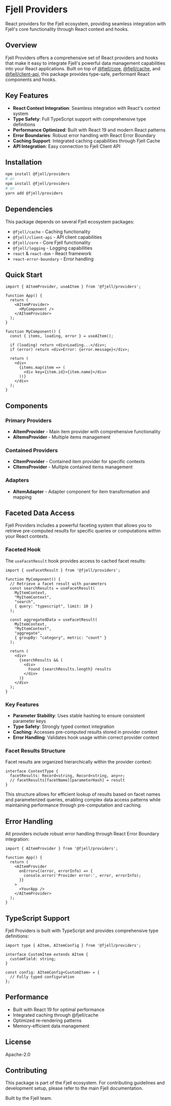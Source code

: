# Fjell Providers

React providers for the Fjell ecosystem, providing seamless integration with Fjell's core functionality through React context and hooks.

## Overview

Fjell Providers offers a comprehensive set of React providers and hooks that make it easy to integrate Fjell's powerful data management capabilities into your React applications. Built on top of [@fjell/core](https://www.npmjs.com/package/@fjell/core), [@fjell/cache](https://www.npmjs.com/package/@fjell/cache), and [@fjell/client-api](https://www.npmjs.com/package/@fjell/client-api), this package provides type-safe, performant React components and hooks.

## Key Features

- **React Context Integration**: Seamless integration with React's context system
- **Type Safety**: Full TypeScript support with comprehensive type definitions
- **Performance Optimized**: Built with React 19 and modern React patterns
- **Error Boundaries**: Robust error handling with React Error Boundary
- **Caching Support**: Integrated caching capabilities through Fjell Cache
- **API Integration**: Easy connection to Fjell Client API

## Installation

```bash
npm install @fjell/providers
# or
npm install @fjell/providers
# or
yarn add @fjell/providers
```

## Dependencies

This package depends on several Fjell ecosystem packages:

- `@fjell/cache` - Caching functionality
- `@fjell/client-api` - API client capabilities
- `@fjell/core` - Core Fjell functionality
- `@fjell/logging` - Logging capabilities
- `react` & `react-dom` - React framework
- `react-error-boundary` - Error handling

## Quick Start

```tsx
import { AItemProvider, useAItem } from '@fjell/providers';

function App() {
  return (
    <AItemProvider>
      <MyComponent />
    </AItemProvider>
  );
}

function MyComponent() {
  const { items, loading, error } = useAItem();

  if (loading) return <div>Loading...</div>;
  if (error) return <div>Error: {error.message}</div>;

  return (
    <div>
      {items.map(item => (
        <div key={item.id}>{item.name}</div>
      ))}
    </div>
  );
}
```

## Components

### Primary Providers
- **AItemProvider** - Main item provider with comprehensive functionality
- **AItemsProvider** - Multiple items management

### Contained Providers
- **CItemProvider** - Contained item provider for specific contexts
- **CItemsProvider** - Multiple contained items management

### Adapters
- **AItemAdapter** - Adapter component for item transformation and mapping

## Faceted Data Access

Fjell Providers includes a powerful faceting system that allows you to retrieve pre-computed results for specific queries or computations within your React contexts.

### Faceted Hook

The `useFacetResult` hook provides access to cached facet results:

```tsx
import { useFacetResult } from '@fjell/providers';

function MyComponent() {
  // Retrieve a facet result with parameters
  const searchResults = useFacetResult(
    MyItemContext,
    "MyItemContext",
    "search",
    { query: "typescript", limit: 10 }
  );

  const aggregatedData = useFacetResult(
    MyItemContext,
    "MyItemContext",
    "aggregate",
    { groupBy: "category", metric: "count" }
  );

  return (
    <div>
      {searchResults && (
        <div>
          Found {searchResults.length} results
        </div>
      )}
    </div>
  );
}
```

### Key Features

- **Parameter Stability**: Uses stable hashing to ensure consistent parameter keys
- **Type Safety**: Strongly typed context integration
- **Caching**: Accesses pre-computed results stored in provider context
- **Error Handling**: Validates hook usage within correct provider context

### Facet Results Structure

Facet results are organized hierarchically within the provider context:

```tsx
interface ContextType {
  facetResults: Record<string, Record<string, any>>;
  // facetResults[facetName][parameterHash] = result
}
```

This structure allows for efficient lookup of results based on facet names and parameterized queries, enabling complex data access patterns while maintaining performance through pre-computation and caching.

## Error Handling

All providers include robust error handling through React Error Boundary integration:

```tsx
import { AItemProvider } from '@fjell/providers';

function App() {
  return (
    <AItemProvider
      onError={(error, errorInfo) => {
        console.error('Provider error:', error, errorInfo);
      }}
    >
      <YourApp />
    </AItemProvider>
  );
}
```

## TypeScript Support

Fjell Providers is built with TypeScript and provides comprehensive type definitions:

```tsx
import type { AItem, AItemConfig } from '@fjell/providers';

interface CustomItem extends AItem {
  customField: string;
}

const config: AItemConfig<CustomItem> = {
  // Fully typed configuration
};
```

## Performance

- Built with React 19 for optimal performance
- Integrated caching through @fjell/cache
- Optimized re-rendering patterns
- Memory-efficient data management

## License

Apache-2.0

## Contributing

This package is part of the Fjell ecosystem. For contributing guidelines and development setup, please refer to the main Fjell documentation.

Built by the Fjell team.
